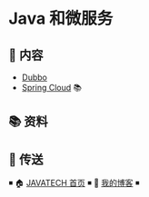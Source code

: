 # Java 和微服务

## 📖 内容

- [Dubbo](dubbo.md)
- [Spring Cloud](https://github.com/dunwu/spring-cloud-tutorial) 📚

## 📚 资料

## 🚪 传送

◾ 🏠 [JAVATECH 首页](https://github.com/dunwu/javatech) ◾ 🎯 [我的博客](https://github.com/dunwu/blog) ◾
